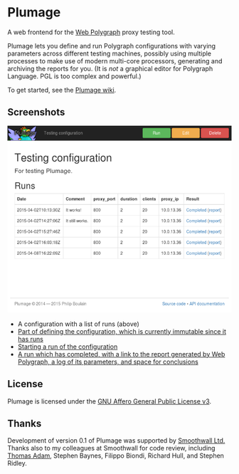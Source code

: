 # Plumage
A web frontend for the [Web Polygraph](http://www.web-polygraph.org/) proxy testing tool.

Plumage lets you define and run Polygraph configurations with varying parameters across different testing machines, possibly using multiple processes to make use of modern multi-core processors, generating and archiving the reports for you.
(It is *not* a graphical editor for Polygraph Language. PGL is too complex and powerful.)

To get started, see the [Plumage wiki](https://github.com/LionsPhil/plumage/wiki).

## Screenshots
![screenshot](https://github.com/LionsPhil/plumage/blob/web-resources/screenshots/configuration.png)

- A configuration with a list of runs (above)
- [Part of defining the configuration, which is currently immutable since it has runs](https://github.com/LionsPhil/plumage/blob/web-resources/screenshots/configuration-edit.png)
- [Starting a run of the configuration](https://github.com/LionsPhil/plumage/blob/web-resources/screenshots/run-start.png)
- [A run which has completed, with a link to the report generated by Web Polygraph, a log of its parameters, and space for conclusions](https://github.com/LionsPhil/plumage/blob/web-resources/screenshots/run.png)

## License
Plumage is licensed under the [GNU Affero General Public License v3](LICENSE).

## Thanks
Development of version 0.1 of Plumage was supported by [Smoothwall Ltd.](http://www.smoothwall.com/)
Thanks also to my colleagues at Smoothwall for code review, including [Thomas Adam](https://github.com/ThomasAdam), Stephen Baynes, Filippo Biondi, Richard Hull, and Stephen Ridley.
